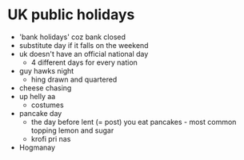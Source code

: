 # UK public holidays

- 'bank holidays' coz bank closed
- substitute day if it falls on the weekend
- uk doesn't have an official national day
	- 4 different days for every nation
- guy hawks night
	- hing drawn and quartered
- cheese chasing 
- up helly aa
	- costumes 
- pancake day
	- the day before lent (= post) you eat pancakes - most common topping lemon and sugar
	- krofi pri nas
- Hogmanay
